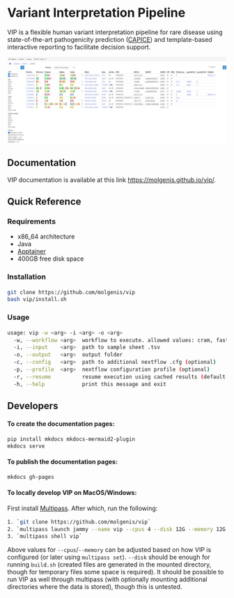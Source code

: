 # Variant Interpretation Pipeline
VIP is a flexible human variant interpretation pipeline for rare disease using state-of-the-art pathogenicity prediction ([CAPICE](https://github.com/molgenis/capice)) and template-based interactive reporting to facilitate decision support.

![Example Report](docs/img/report_example.png)

## Documentation
VIP documentation is available at this link https://molgenis.github.io/vip/.

## Quick Reference

### Requirements
- x86_64 architecture
- Java
- [Apptainer](https://apptainer.org/docs/admin/main/installation.html#install-from-pre-built-packages)
- 400GB free disk space

### Installation
```bash
git clone https://github.com/molgenis/vip
bash vip/install.sh
```

### Usage
```bash
usage: vip -w <arg> -i <arg> -o <arg>
  -w, --workflow <arg>  workflow to execute. allowed values: cram, fastq, vcf
  -i, --input    <arg>  path to sample sheet .tsv
  -o, --output   <arg>  output folder
  -c, --config   <arg>  path to additional nextflow .cfg (optional)
  -p, --profile  <arg>  nextflow configuration profile (optional)
  -r, --resume          resume execution using cached results (default: false)
  -h, --help            print this message and exit
```

## Developers
#### To create the documentation pages:
```
pip install mkdocs mkdocs-mermaid2-plugin
mkdocs serve
```

#### To publish the documentation pages:
```
mkdocs gh-pages
```

#### To locally develop VIP on MacOS/Windows:
First install [Multipass](https://multipass.run/). After which, run the following:
```bash
1. `git clone https://github.com/molgenis/vip`
2. `multipass launch jammy --name vip --cpus 4 --disk 12G --memory 12G --cloud-init ./vip/multipass.yaml --mount ./vip:~/vip`
3. `multipass shell vip`
```
Above values for `--cpus`/`--memory` can be adjusted based on how VIP is configured (or later using `multipass set`).
`--disk` should be enough for running `build.sh` (created files are generated in the mounted directory, though for temporary files some space is required).
It should be possible to run VIP as well through multipass (with optionally mounting additional directories where the data is stored), though this is untested.